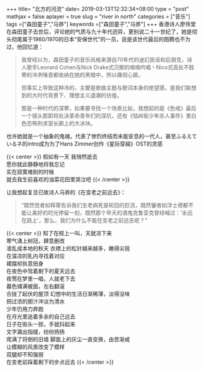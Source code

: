 +++
title= "北方的河流"
date= 2019-03-13T12:32:34+08:00
type = "post"
mathjax = false
aplayer = true
slug = "river in north"
categories = ["音乐"]
tags =["森田童子","马骅"]
keywords =["森田童子","马骅"]
+++
香港诗人廖伟堂在森田童子去世后，评论她的气质与九十年代迥异，更别说二十一世纪了，她是彻头彻尾属于1960/1970的日本“安保世代”的一员，说是该世代最后的图腾也不为过，他回忆道：
<!--more-->
>我曾经以为，森田童子的音乐风格来源自70年代的迷幻民谣和后朋克，诗人歌手Leonard Cohen与Nick Drake式沉郁的喃喃吟唱丶Nico式高处不胜寒的冷冽嗓音都收纳在她的黑暗中，所以痛彻心扉。
>
>但事实上导致这种冷的，主要是歌曲主题与歌词本身的绝望感，是我们联想到的大时代背景下、理想主义退潮的彷徨。
>
>那是一种时代的深寒，如果要寻找一个场景比拟，我想起的是《色戒》最后一个镜头那即将处决革命青年们的深坑，还有《牯岭街少年杀人事件》里白色恐怖刑求室长廊上的大冰块。

<div
class="aplayer"
data-id="26131773"
data-server="netease"
data-type="song"
data-mutex="true"
data-mini="false"
data-loop="none">
</div>

也许她就是一个抽象的鬼魂，代表了惨烈终结而未能安息的一代人，甚至ふるえているネ的intro成为为了Hans Zimmer创作《星际穿越》OST的灵感

{{< center >}}
假如有一天 我悄然逝去<br>
愿你就此静静地将我忘记<br>
实在寂寞难耐的时候<br>
就去我生前喜欢的油菜花田里哭泣吧
{{< /center >}}

让我想起复旦已故诗人马骅的《在变老之前远去》：

>“既然觉者如释尊告诉我们生老病死是轮回的巨流，既然饕者如浮士德都不能让美好的时光停留一刻，既然那个早夭的酒鬼克鲁亚克曾经喊过：‘永远在路上’，那么，我们为什么不能在变老之前远去呢？”

{{< center >}}
知了在枝上一叫，天就凉下来 <br>
寒气涌上树冠，肆意删改 <br>
凌乱成本地的秋天 衣襟上的松针越来越多，嫩得尖锐 <br>
在温凉的乳内寻找着对应 <br>
裙摆却执意扭身 <br>
在夜色中驾着剩下的夏天远去 <br>
夜莺在梦里一唱，人就老下去 <br>
暮色铺满被面，左右翻滚 <br>
合拢了起伏的屋顶 幻想中的生活日渐稀薄，淡得没味 <br>
把过浓的胆汁冲淡为清水 <br>
少年仍用力奔跑 <br>
在月光里追着多余的自己远去 <br>
日子在街头一掠，手就抖起来 <br>
文字漏出指缝，纷纷扬扬 <br>
爬满了将倒的旧墙 脚面上的灰尘一直变换，由苦渐咸 <br>
让模糊的风景改变了模样 <br>
双腿却不知强弱 <br>
在变老前踩着剩下的步点远去
{{< /center >}}


